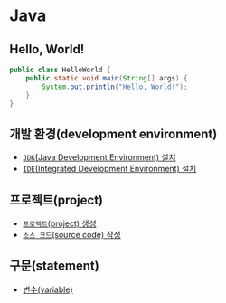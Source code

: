 # Java

## Hello, World!

```java
public class HelloWorld {
    public static void main(String[] args) {
        System.out.println("Hello, World!");
    }
}
```

## 개발 환경(development environment)

- [`JDK`(Java Development Environment) 설치](./java/development_environment/jdk_setup.md)
- [`IDE`(Integrated Development Environment) 설치](./java/development_environment/ide_setup.md)

## 프로젝트(project)

- [`프로젝트`(project) 생성](./java/project/project_creation.md)
- [`소스 코드`(source code) 작성](./java/project/source_code_write.md)

## 구문(statement)

- [변수(variable)](./java/expression_and_statement/variable.md)
